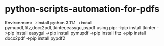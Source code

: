 # python-scripts-automation-for-pdfs

Environment:
  ->install python 3.11.1
  ->install pymupdf,fitz,docx2pdf,tkinter,easygui,pypdf using pip:
    ->pip install tkinter
    ->pip install easygui
    ->pip install pymupdf
    ->pip install fitz
    ->pip install docx2pdf
    ->pip install pypdf2
    
